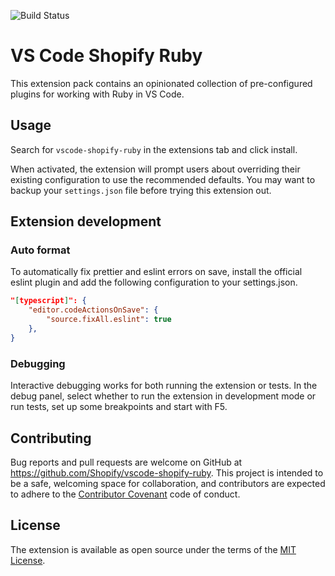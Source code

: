 ![Build Status](https://github.com/Shopify/vscode-shopify-ruby/workflows/CI/badge.svg)

# VS Code Shopify Ruby

This extension pack contains an opinionated collection of pre-configured plugins for working with Ruby in VS Code.

## Usage

Search for `vscode-shopify-ruby` in the extensions tab and click install.

When activated, the extension will prompt users about overriding their existing configuration to use the recommended defaults. You may want to backup your `settings.json` file before trying this extension out.

## Extension development

### Auto format

To automatically fix prettier and eslint errors on save, install the official eslint plugin and add the following configuration to your settings.json.

```json
"[typescript]": {
    "editor.codeActionsOnSave": {
        "source.fixAll.eslint": true
    },
}
```

### Debugging

Interactive debugging works for both running the extension or tests. In the debug panel, select whether to run the extension in development mode or run tests, set up some breakpoints and start with F5.

## Contributing

Bug reports and pull requests are welcome on GitHub at https://github.com/Shopify/vscode-shopify-ruby.
This project is intended to be a safe, welcoming space for collaboration, and contributors
are expected to adhere to the
[Contributor Covenant](https://github.com/Shopify/vscode-shopify-ruby/blob/main/CODE_OF_CONDUCT.md)
code of conduct.

## License

The extension is available as open source under the terms of the
[MIT License](https://github.com/Shopify/vscode-shopify-ruby/blob/main/LICENSE.txt).
